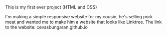 This is my first ever project (HTML and CSS)

I'm making a simple responsive website for my cousin, he's selling pork meat and wanted me to make him a website that looks like Linktree.
The link to the website: cevasbungaran.github.io
